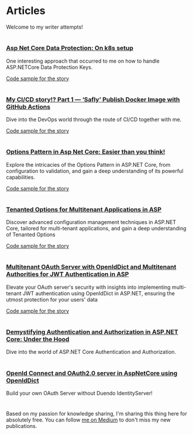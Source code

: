 # Articles
Welcome to my writer attempts! 
#
### [Asp Net Core Data Protection: On k8s setup](https://medium.com/@sergeygoodgood/asp-net-core-data-protection-on-k8s-setup-7c7d30440cc1)
One interesting approach that occurred to me on how to handle ASP.NETCore Data Protection Keys.

[Code sample for the story](Asp/DataProtectionOnK8s)

#
### [My CI/CD story!? Part 1 — ‘Safly’ Publish Docker Image with GitHub Actions](https://medium.com/@sergeygoodgood/my-ci-cd-story-part-1-0f7eb907bf6d?sk=daa579addc9247559ca43ad4f2394bfd)
Dive into the DevOps world through the route of CI/CD together with me.

[Code sample for the story](https://github.com/Kharlap-Sergey/cicd-story)

#
### [Options Pattern in Asp Net Core: Easier than you think!](https://medium.com/@sergeygoodgood/options-pattern-in-asp-net-core-easier-than-you-think-ff47b4e5bff2?sk=741a06773286a89ec052c8cc438f0c1a)
Explore the intricacies of the Options Pattern in ASP.NET Core, from configuration to validation, and gain a deep understanding of its powerful capabilities.

[Code sample for the story](Asp/OptionsPattern/)
#
### [Tenanted Options for Multitenant Applications in ASP](https://medium.com/@sergeygoodgood/tenanted-options-for-multitenant-applications-in-asp-f3df6b519020?sk=d75519a84086cb04bc5ebcfa6f69058a)
Discover advanced configuration management techniques in ASP.NET Core, tailored for multi-tenant applications, and gain a deep understanding of Tenanted Options

[Code sample for the story](Asp/MultiTenantOptions/src/MultiTenantOptions.Core)

#
### [Multitenant OAuth Server with OpenIdDict and Multitenant Authorities for JWT Authentication in ASP](https://medium.com/@sergeygoodgood/multitenant-oauth-server-with-openiddict-and-multitenant-authorites-for-jwt-authentication-in-asp-c0f1764fff8a?sk=90eae574a7e168129ec133e471701ee7)
Elevate your OAuth server's security with insights into implementing multi-tenant JWT authentication using OpenIdDict in ASP.NET, ensuring the utmost protection for your users' data

[Code sample for the story](Asp/MultiTenantOptions/src/OAuthServer)

#
### [Demystifying Authentication and Authorization in ASP.NET Core: Under the Hood](https://medium.com/@sergeygoodgood/demystifying-authentication-and-authorization-in-asp-net-core-under-the-hood-eb06839dbd7f?source=friends_link&sk=75204ead5dcc916e5503ac343e3bf88c)
Dive into the world of ASP.NET Core Authentication and Authorization.

#
### [OpenId Connect and OAuth2.0 server in AspNetCore using OpenIdDict](https://medium.com/@sergeygoodgood/openid-connect-and-oauth2-0-server-in-aspnetcore-using-openiddict-c463c6ebc082)
Build your own OAuth Server without Duendo IdentityServer!

#
Based on my passion for knowledge sharing, I'm sharing this thing here for absolutely free.
You can follow [me on Medium](https://medium.com/@sergeygoodgood) to don't miss my new publications.
